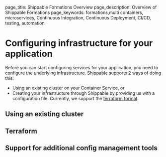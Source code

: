 page_title: Shippable Formations Overview
page_description: Overview of Shippable Formations
page_keywords: formations,multi containers, microservices, Continuous Integration, Continuous Deployment, CI/CD, testing, automation

# Configuring infrastructure for your application
Before you can start configuring services for your application, you need to configure the underlying infrastructure. Shippable supports 2 ways of doing this:

- Using an existing cluster on your Container Service, or
- Creating your infrastructure through Shippable by providing us with a configuration file. Currently, we support the <a href="https://www.terraform.io" target=_blank>terraform format</a>. 

## Using an existing cluster



## Terraform



## Support for additional config management tools
